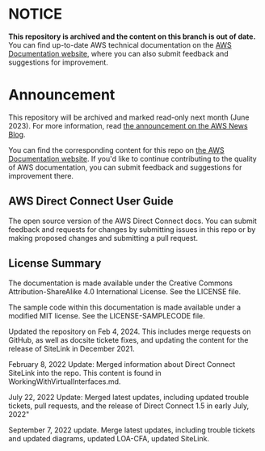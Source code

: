 # NOTICE

**This repository is archived and the content on this branch is out of date.** You can find up-to-date AWS technical documentation on the [AWS Documentation website](https://docs.aws.amazon.com/), where you can also submit feedback and suggestions for improvement.

# Announcement

This repository will be archived and marked read-only next month (June 2023). For more information, read [the announcement on the AWS News Blog](https://aws.amazon.com/blogs/aws/retiring-the-aws-documentation-on-github/).

You can find the corresponding content for this repo on [the AWS Documentation website](https://docs.aws.amazon.com/directconnect/latest/UserGuide). If you'd like to continue contributing to the quality of AWS documentation, you can submit feedback and suggestions for improvement there.

## AWS Direct Connect User Guide

The open source version of the AWS Direct Connect docs. You can submit feedback and requests for changes by submitting issues in this repo or by making proposed changes and submitting a pull request.

## License Summary

The documentation is made available under the Creative Commons Attribution-ShareAlike 4.0 International License. See the LICENSE file.

The sample code within this documentation is made available under a modified MIT license. See the LICENSE-SAMPLECODE file.

Updated the repository on Feb 4, 2024. This includes merge requests on GitHub, as well as docsite tickete fixes, and updating the content for the release of SiteLink in December 2021.

February 8, 2022 Update: Merged information about Direct Connect SiteLink into the repo. This content is found in WorkingWithVirtualInterfaces.md.

July 22, 2022 Update: Merged latest updates, including updated trouble tickets, pull requests, and the release of Direct Connect 1.5 in early July, 2022"

September 7, 2022 update. Merge latest updates, including trouble tickets and updated diagrams, updated LOA-CFA, updated SiteLink.
